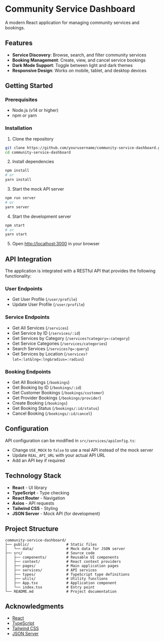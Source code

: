 # Community Service Dashboard

A modern React application for managing community services and bookings.

## Features

- **Service Discovery**: Browse, search, and filter community services
- **Booking Management**: Create, view, and cancel service bookings
- **Dark Mode Support**: Toggle between light and dark themes
- **Responsive Design**: Works on mobile, tablet, and desktop devices

## Getting Started

### Prerequisites

- Node.js (v14 or higher)
- npm or yarn

### Installation

1. Clone the repository
```bash
git clone https://github.com/yourusername/community-service-dashboard.git
cd community-service-dashboard
```

2. Install dependencies
```bash
npm install
# or
yarn install
```

3. Start the mock API server
```bash
npm run server
# or
yarn server
```

4. Start the development server
```bash
npm start
# or
yarn start
```

5. Open [http://localhost:3000](http://localhost:3000) in your browser

## API Integration

The application is integrated with a RESTful API that provides the following functionality:



### User Endpoints
- Get User Profile (`/user/profile`)
- Update User Profile (`/user/profile`)

### Service Endpoints
- Get All Services (`/services`)
- Get Service by ID (`/services/:id`)
- Get Services by Category (`/services?category=:category`)
- Get Service Categories (`/services/categories`)
- Search Services (`/services?q=:query`)
- Get Services by Location (`/services?lat=:lat&lng=:lng&radius=:radius`)

### Booking Endpoints
- Get All Bookings (`/bookings`)
- Get Booking by ID (`/bookings/:id`)
- Get Customer Bookings (`/bookings/customer`)
- Get Provider Bookings (`/bookings/provider`)
- Create Booking (`/bookings`)
- Get Booking Status (`/bookings/:id/status`)
- Cancel Booking (`/bookings/:id/cancel`)

## Configuration

API configuration can be modified in `src/services/apiConfig.ts`:

- Change `USE_MOCK` to `false` to use a real API instead of the mock server
- Update `REAL_API_URL` with your actual API URL
- Add an API key if required

## Technology Stack

- **React** - UI library
- **TypeScript** - Type checking
- **React Router** - Navigation
- **Axios** - API requests
- **Tailwind CSS** - Styling
- **JSON Server** - Mock API (for development)

## Project Structure

```
community-service-dashboard/
├── public/                 # Static files
│   └── data/               # Mock data for JSON server
├── src/                    # Source code
│   ├── components/         # Reusable UI components
│   ├── context/            # React context providers
│   ├── pages/              # Main application pages
│   ├── services/           # API services
│   ├── types/              # TypeScript type definitions
│   ├── utils/              # Utility functions
│   ├── App.tsx             # Application component
│   └── index.tsx           # Entry point
└── README.md               # Project documentation
```

## Acknowledgments

- [React](https://reactjs.org/)
- [TypeScript](https://www.typescriptlang.org/)
- [Tailwind CSS](https://tailwindcss.com/)
- [JSON Server](https://github.com/typicode/json-server)
